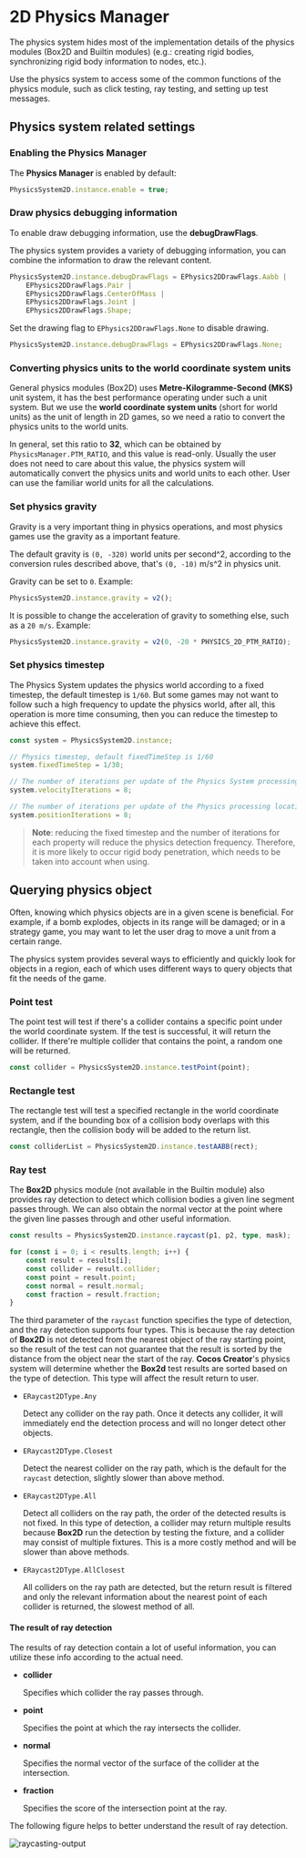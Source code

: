 # 2D Physics Manager

The physics system hides most of the implementation details of the physics modules (Box2D and Builtin modules) (e.g.: creating rigid bodies, synchronizing rigid body information to nodes, etc.).

Use the physics system to access some of the common functions of the physics module, such as click testing, ray testing, and setting up test messages.

## Physics system related settings

### Enabling the Physics Manager

The __Physics Manager__ is enabled by default:

```ts
PhysicsSystem2D.instance.enable = true;
```

### Draw physics debugging information

To enable draw debugging information, use the __debugDrawFlags__.

The physics system provides a variety of debugging information, you can combine the information to draw the relevant content.

```ts
PhysicsSystem2D.instance.debugDrawFlags = EPhysics2DDrawFlags.Aabb |
    EPhysics2DDrawFlags.Pair |
    EPhysics2DDrawFlags.CenterOfMass |
    EPhysics2DDrawFlags.Joint |
    EPhysics2DDrawFlags.Shape;
```

Set the drawing flag to `EPhysics2DDrawFlags.None` to disable drawing.

```ts
PhysicsSystem2D.instance.debugDrawFlags = EPhysics2DDrawFlags.None;
```

### Converting physics units to the world coordinate system units

General physics modules (Box2D) uses __Metre-Kilogramme-Second (MKS)__ unit system, it has the best performance operating under such a unit system. But we use the __world coordinate system units__ (short for world units) as the unit of length in 2D games, so we need a ratio to convert the physics units to the world units.

In general, set this ratio to __32__, which can be obtained by `PhysicsManager.PTM_RATIO`, and this value is read-only. Usually the user does not need to care about this value, the physics system will automatically convert the physics units and world units to each other. User can use the familiar world units for all the calculations.

### Set physics gravity

Gravity is a very important thing in physics operations, and most physics games use the gravity as a important feature.

The default gravity is `(0, -320)` world units per second^2, according to the conversion rules described above, that's `(0, -10)` m/s^2 in physics unit.

Gravity can be set to `0`. Example:

```ts
PhysicsSystem2D.instance.gravity = v2();
```

It is possible to change the acceleration of gravity to something else, such as a `20 m/s`. Example:

```ts
PhysicsSystem2D.instance.gravity = v2(0, -20 * PHYSICS_2D_PTM_RATIO);
```

### Set physics timestep

The Physics System updates the physics world according to a fixed timestep, the default timestep is `1/60`. But some games may not want to follow such a high frequency to update the physics world, after all, this operation is more time consuming, then you can reduce the timestep to achieve this effect.

```ts
const system = PhysicsSystem2D.instance;

// Physics timestep, default fixedTimeStep is 1/60
system.fixedTimeStep = 1/30;

// The number of iterations per update of the Physics System processing speed is 10 by default
system.velocityIterations = 8;

// The number of iterations per update of the Physics processing location is 10 by default
system.positionIterations = 8;
```

> __Note__: reducing the fixed timestep and the number of iterations for each property will reduce the physics detection frequency. Therefore, it is more likely to occur rigid body penetration, which needs to be taken into account when using.

## Querying physics object

Often, knowing which physics objects are in a given scene is beneficial. For example, if a bomb explodes, objects in its range will be damaged; or in a strategy game, you may want to let the user drag to move a unit from a certain range.

The physics system provides several ways to efficiently and quickly look for objects in a region, each of which uses different ways to query objects that fit the needs of the game.

### Point test

The point test will test if there's a collider contains a specific point under the world coordinate system. If the test is successful, it will return the collider. If there're multiple collider that contains the point, a random one will be returned.

```ts
const collider = PhysicsSystem2D.instance.testPoint(point);
```

### Rectangle test

The rectangle test will test a specified rectangle in the world coordinate system, and if the bounding box of a collision body overlaps with this rectangle, then the collision body will be added to the return list.

```ts
const colliderList = PhysicsSystem2D.instance.testAABB(rect);
```

### Ray test

The __Box2D__ physics module (not available in the Builtin module) also provides ray detection to detect which collision bodies a given line segment passes through. We can also obtain the normal vector at the point where the given line passes through and other useful information.

```ts
const results = PhysicsSystem2D.instance.raycast(p1, p2, type, mask);

for (const i = 0; i < results.length; i++) {
    const result = results[i];
    const collider = result.collider;
    const point = result.point;
    const normal = result.normal;
    const fraction = result.fraction;
}
```

The third parameter of the `raycast` function specifies the type of detection, and the ray detection supports four types. This is because the ray detection of __Box2D__ is not detected from the nearest object of the ray starting point, so the result of the test can not guarantee that the result is sorted by the distance from the object near the start of the ray. __Cocos Creator__'s physics system will determine whether the __Box2d__ test results are sorted based on the type of detection. This type will affect the result return to user.

- `ERaycast2DType.Any`

  Detect any collider on the ray path. Once it detects any collider, it will immediately end the detection process and will no longer detect other objects.

- `ERaycast2DType.Closest`

  Detect the nearest collider on the ray path, which is the default for the `raycast` detection, slightly slower than above method.

- `ERaycast2DType.All`

  Detect all colliders on the ray path, the order of the detected results is not fixed. In this type of detection, a collider may return multiple results because __Box2D__ run the detection by testing the fixture, and a collider may consist of multiple fixtures. This is a more costly method and will be slower than above methods.

- `ERaycast2DType.AllClosest`

  All colliders on the ray path are detected, but the return result is filtered and only the relevant information about the nearest point of each collider is returned, the slowest method of all.

#### The result of ray detection

The results of ray detection contain a lot of useful information, you can utilize these info according to the actual need.

- __collider__

  Specifies which collider the ray passes through.

- __point__

  Specifies the point at which the ray intersects the collider.

- __normal__

  Specifies the normal vector of the surface of the collider at the intersection.

- __fraction__

  Specifies the score of the intersection point at the ray.

The following figure helps to better understand the result of ray detection.

![raycasting-output](image/raycasting-output.png)
